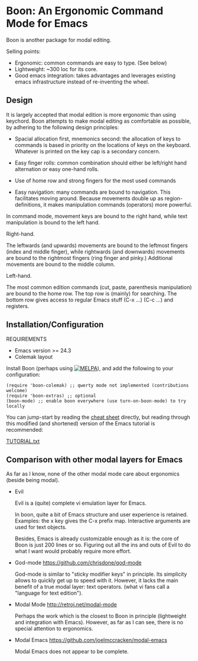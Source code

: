Boon: An Ergonomic Command Mode for Emacs
==========================================

Boon is another package for modal editing.

Selling points:
- Ergonomic: common commands are easy to type. (See below)
- Lightweight: ~300 loc for its core.
- Good emacs integration: takes advantages and leverages existing
  emacs infrastructure instead of re-inventing the wheel.


Design
------

It is largely accepted that modal edition is more ergonomic than using
keychord.  Boon attempts to make modal editing as comfortable as
possible, by adhering to the following design principles:

- Spacial allocation first, mnemonics second: the allocation of keys
  to commands is based in priority on the locations of keys on the
  keyboard. Whatever is printed on the key cap is a secondary concern.

- Easy finger rolls: common combination should either be left/right
  hand alternation or easy one-hand rolls.

- Use of home row and strong fingers for the most used commands

- Easy navigation: many commands are bound to navigation. This
  facilitates moving around. Because movements double up as
  region-definitions, it makes manipulation commands (operators) more
  powerful.

In command mode, movement keys are bound to the right hand, while text
manipulation is bound to the left hand.


Right-hand.

The leftwards (and upwards) movements are bound to the leftmost
fingers (index and middle finger), while rightwards (and downwards)
movements are bound to the rightmost fingers (ring finger and pinky.)
Additional movements are bound to the middle column.

Left-hand.

The most common edition commands (cut, paste, parenthesis
manipulation) are bound to the home row. The top row is (mainly) for
searching. The bottom row gives access to regular Emacs stuff (C-x
...) (C-c ...) and registers.

Installation/Configuration
--------------------------

REQUIREMENTS
- Emacs version >= 24.3
- Colemak layout

Install Boon (perhaps using
[![MELPA](http://stable.melpa.org/packages/boon-badge.svg)](http://stable.melpa.org/#/boon)),
and add the following to your configuration:

    (require 'boon-colemak) ;; qwerty mode not implemented (contributions welcome)
    (require 'boon-extras) ;; optional
    (boon-mode) ;; enable boon everywhere (use turn-on-boon-mode) to try locally

You can jump-start by reading the
[cheat sheet](https://pdf.yt/d/hSKUThNNSxrNFXkQ) directly, but reading
through this modified (and shortened) version of the Emacs tutorial is
recommended:

[TUTORIAL.txt](TUTORIAL.txt)

Comparison with other modal layers for Emacs
---------------------------------------------

As far as I know, none of the other modal mode care about ergonomics
(beside being modal).

- Evil

  Evil is a (quite) complete vi emulation layer for Emacs.

  In boon, quite a bit of Emacs structure and user experience is
  retained. Examples: the x key gives the C-x prefix map.
  Interactive arguments are used for text objects.

  Besides, Emacs is already customizable enough as it is: the core of
  Boon is just 200 lines or so. Figuring out all the ins and outs of
  Evil to do what I want would probably require more effort.

- God-mode https://github.com/chrisdone/god-mode

  God-mode is similar to "sticky modifier keys" in principle. Its
  simplicity allows to quickly get up to speed with it. However, it
  lacks the main benefit of a true modal layer: text operators. (what
  vi fans call a "language for text edition").

- Modal Mode http://retroj.net/modal-mode

  Perhaps the work which is the closest to Boon in principle
  (lightweight and integration with Emacs). However, as far as I can
  see, there is no special attention to ergonomics.

- Modal Emacs https://github.com/joelmccracken/modal-emacs

  Modal Emacs does not appear to be complete.
